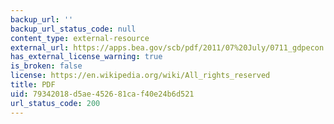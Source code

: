 ```yaml
---
backup_url: ''
backup_url_status_code: null
content_type: external-resource
external_url: https://apps.bea.gov/scb/pdf/2011/07%20July/0711_gdpecon.pdf
has_external_license_warning: true
is_broken: false
license: https://en.wikipedia.org/wiki/All_rights_reserved
title: PDF
uid: 79342018-d5ae-4526-81ca-f40e24b6d521
url_status_code: 200
---
```

